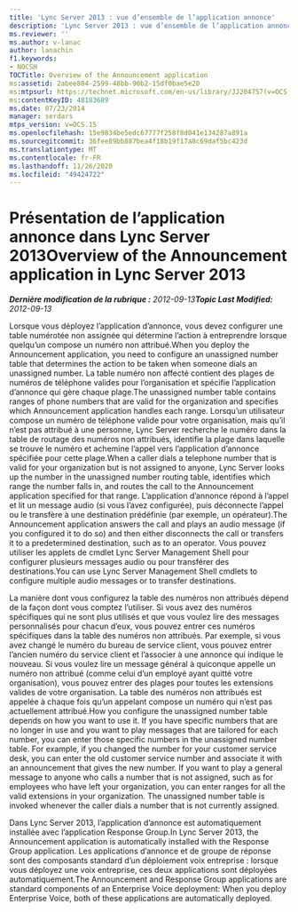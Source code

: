 ```yaml
---
title: 'Lync Server 2013 : vue d’ensemble de l’application annonce'
description: 'Lync Server 2013 : vue d’ensemble de l’application annonce.'
ms.reviewer: ''
ms.author: v-lanac
author: lanachin
f1.keywords:
- NOCSH
TOCTitle: Overview of the Announcement application
ms:assetid: 2abee804-2599-48bb-90b2-15df0bae5e20
ms:mtpsurl: https://technet.microsoft.com/en-us/library/JJ204757(v=OCS.15)
ms:contentKeyID: 48183689
ms.date: 07/23/2014
manager: serdars
mtps_version: v=OCS.15
ms.openlocfilehash: 15e9834be5edc67777f258f8d041e134287a891a
ms.sourcegitcommit: 36fee89bb887bea4f18b19f17a8c69daf5bc423d
ms.translationtype: MT
ms.contentlocale: fr-FR
ms.lasthandoff: 11/26/2020
ms.locfileid: "49424722"
---
```

# <a name="overview-of-the-announcement-application-in-lync-server-2013"></a><span data-ttu-id="c3ab2-103">Présentation de l’application annonce dans Lync Server 2013</span><span class="sxs-lookup"><span data-stu-id="c3ab2-103">Overview of the Announcement application in Lync Server 2013</span></span>

<div data-xmlns="http://www.w3.org/1999/xhtml">

<div class="topic" data-xmlns="http://www.w3.org/1999/xhtml" data-msxsl="urn:schemas-microsoft-com:xslt" data-cs="https://msdn.microsoft.com/">

<div data-asp="https://msdn2.microsoft.com/asp">



</div>

<div id="mainSection">

<div id="mainBody"><span data-ttu-id="c3ab2-104">

<span> </span></span><span class="sxs-lookup"><span data-stu-id="c3ab2-104">

<span> </span></span></span>

<span data-ttu-id="c3ab2-105">_**Dernière modification de la rubrique :** 2012-09-13_</span><span class="sxs-lookup"><span data-stu-id="c3ab2-105">_**Topic Last Modified:** 2012-09-13_</span></span>

<span data-ttu-id="c3ab2-106">Lorsque vous déployez l’application d’annonce, vous devez configurer une table numérotée non assignée qui détermine l’action à entreprendre lorsque quelqu’un compose un numéro non attribué.</span><span class="sxs-lookup"><span data-stu-id="c3ab2-106">When you deploy the Announcement application, you need to configure an unassigned number table that determines the action to be taken when someone dials an unassigned number.</span></span> <span data-ttu-id="c3ab2-107">La table numéro non affecté contient des plages de numéros de téléphone valides pour l’organisation et spécifie l’application d’annonce qui gère chaque plage.</span><span class="sxs-lookup"><span data-stu-id="c3ab2-107">The unassigned number table contains ranges of phone numbers that are valid for the organization and specifies which Announcement application handles each range.</span></span> <span data-ttu-id="c3ab2-108">Lorsqu’un utilisateur compose un numéro de téléphone valide pour votre organisation, mais qu’il n’est pas attribué à une personne, Lync Server recherche le numéro dans la table de routage des numéros non attribués, identifie la plage dans laquelle se trouve le numéro et achemine l’appel vers l’application d’annonce spécifiée pour cette plage.</span><span class="sxs-lookup"><span data-stu-id="c3ab2-108">When a caller dials a telephone number that is valid for your organization but is not assigned to anyone, Lync Server looks up the number in the unassigned number routing table, identifies which range the number falls in, and routes the call to the Announcement application specified for that range.</span></span> <span data-ttu-id="c3ab2-109">L’application d’annonce répond à l’appel et lit un message audio (si vous l’avez configurée), puis déconnecte l’appel ou le transfère à une destination prédéfinie (par exemple, un opérateur).</span><span class="sxs-lookup"><span data-stu-id="c3ab2-109">The Announcement application answers the call and plays an audio message (if you configured it to do so) and then either disconnects the call or transfers it to a predetermined destination, such as to an operator.</span></span> <span data-ttu-id="c3ab2-110">Vous pouvez utiliser les applets de cmdlet Lync Server Management Shell pour configurer plusieurs messages audio ou pour transférer des destinations.</span><span class="sxs-lookup"><span data-stu-id="c3ab2-110">You can use Lync Server Management Shell cmdlets to configure multiple audio messages or to transfer destinations.</span></span>

<span data-ttu-id="c3ab2-p102">La manière dont vous configurez la table des numéros non attribués dépend de la façon dont vous comptez l’utiliser. Si vous avez des numéros spécifiques qui ne sont plus utilisés et que vous voulez lire des messages personnalisés pour chacun d’eux, vous pouvez entrer ces numéros spécifiques dans la table des numéros non attribués. Par exemple, si vous avez changé le numéro du bureau de service client, vous pouvez entrer l’ancien numéro du service client et l’associer à une annonce qui indique le nouveau. Si vous voulez lire un message général à quiconque appelle un numéro non attribué (comme celui d’un employé ayant quitté votre organisation), vous pouvez entrer des plages pour toutes les extensions valides de votre organisation. La table des numéros non attribués est appelée à chaque fois qu’un appelant compose un numéro qui n’est pas actuellement attribué.</span><span class="sxs-lookup"><span data-stu-id="c3ab2-p102">How you configure the unassigned number table depends on how you want to use it. If you have specific numbers that are no longer in use and you want to play messages that are tailored for each number, you can enter those specific numbers in the unassigned number table. For example, if you changed the number for your customer service desk, you can enter the old customer service number and associate it with an announcement that gives the new number. If you want to play a general message to anyone who calls a number that is not assigned, such as for employees who have left your organization, you can enter ranges for all the valid extensions in your organization. The unassigned number table is invoked whenever the caller dials a number that is not currently assigned.</span></span>

<span data-ttu-id="c3ab2-116">Dans Lync Server 2013, l’application d’annonce est automatiquement installée avec l’application Response Group.</span><span class="sxs-lookup"><span data-stu-id="c3ab2-116">In Lync Server 2013, the Announcement application is automatically installed with the Response Group application.</span></span> <span data-ttu-id="c3ab2-117">Les applications d’annonce et de groupe de réponse sont des composants standard d’un déploiement voix entreprise : lorsque vous déployez une voix entreprise, ces deux applications sont déployées automatiquement.</span><span class="sxs-lookup"><span data-stu-id="c3ab2-117">The Announcement and Response Group applications are standard components of an Enterprise Voice deployment: When you deploy Enterprise Voice, both of these applications are automatically deployed.</span></span>

<span data-ttu-id="c3ab2-118"></div>

<span> </span>

</div>

</div>

</span><span class="sxs-lookup"><span data-stu-id="c3ab2-118"></div>

<span> </span>

</div>

</div>

</span></span></div>

